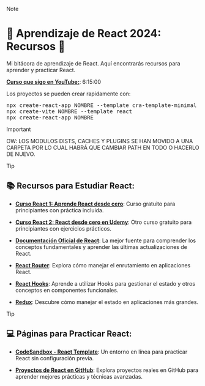 > [!NOTE]
># 🌟 Aprendizaje de React 2024: Recursos 🚀
Mi bitácora de aprendizaje de React. Aquí encontrarás recursos para aprender y practicar React.

[**Curso que sigo en YouTube:**](https://www.youtube.com/watch?v=6Jfk8ic3KVk&list=WL&index=4&t=7926s): 6:15:00


Los proyectos se pueden crear rapidamente con:

<pre>
npx create-react-app NOMBRE --template cra-template-minimal<n>     ---> Sin nada pero con dependencias
npx create-vite NOMBRE --template react                         ---> Ligero (/index.html y npm install prop-types)
npx create-react-app NOMBRE                                     ---> Completo
</pre>

> [!IMPORTANT]
>OW: LOS MODULOS DISTS, CACHES Y PLUGINS SE HAN MOVIDO A UNA CARPETA POR LO CUAL HABRÁ QUE CAMBIAR PATH EN TODO O HACERLO DE NUEVO.

> [!TIP]
>## 📚 Recursos para Estudiar React:

- [**Curso React 1: Aprende React desde cero**](https://www.youtube.com/watch?v=6Jfk8ic3KVk&list=WL&index=2&t=12623s): Curso gratuito para principiantes con práctica incluida.

- [**Curso React 2: React desde cero en Udemy**](https://www.udemy.com/course/react-js-para-principiantes-desde-cero-curso-gratuito/): Otro curso gratuito para principiantes con ejercicios prácticos.

- [**Documentación Oficial de React**](https://reactjs.org/): La mejor fuente para comprender los conceptos fundamentales y aprender las últimas actualizaciones de React.

- [**React Router**](https://reactrouter.com/): Explora cómo manejar el enrutamiento en aplicaciones React.

- [**React Hooks**](https://reactjs.org/docs/hooks-intro.html): Aprende a utilizar Hooks para gestionar el estado y otros conceptos en componentes funcionales.

- [**Redux**](https://redux.js.org/): Descubre cómo manejar el estado en aplicaciones más grandes.

> [!TIP]
>## 💻 Páginas para Practicar React:

- [**CodeSandbox - React Template**](https://codesandbox.io/s/new): Un entorno en línea para practicar React sin configuración previa.

- [**Proyectos de React en GitHub**](https://github.com/topics/react): Explora proyectos reales en GitHub para aprender mejores prácticas y técnicas avanzadas.
